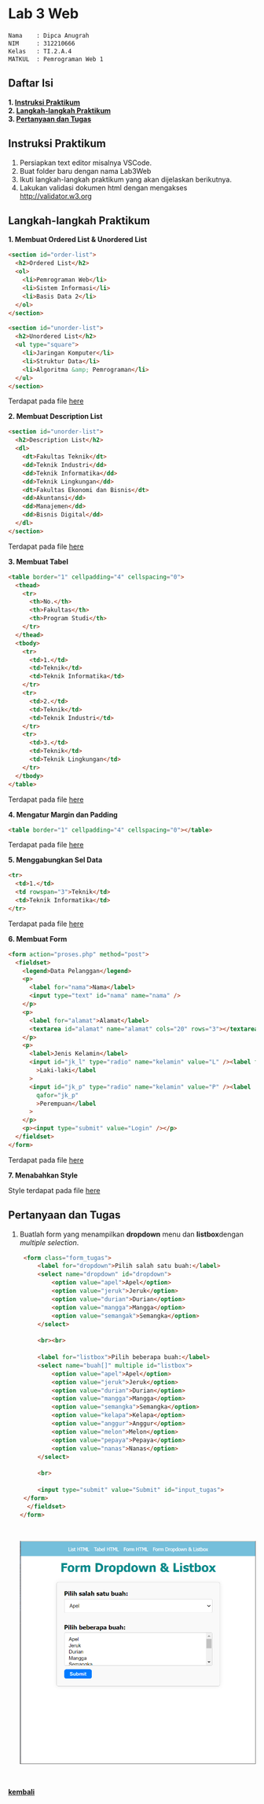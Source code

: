 # Lab 3 Web

```
Nama    : Dipca Anugrah
NIM     : 312210666
Kelas   : TI.2.A.4
MATKUL  : Pemrograman Web 1
```

## **Daftar Isi**

**1. [Instruksi Praktikum](#instruksi-praktikum)**  
**2. [Langkah-langkah Praktikum](#langkah-langkah-praktikum)**  
**3. [Pertanyaan dan Tugas](#pertanyaan-dan-tugas)**

## **Instruksi Praktikum**

1. Persiapkan text editor misalnya VSCode.
2. Buat folder baru dengan nama Lab3Web
3. Ikuti langkah-langkah praktikum yang akan dijelaskan berikutnya.
4. Lakukan validasi dokumen html dengan mengakses http://validator.w3.org

## **Langkah-langkah Praktikum**

**1. Membuat Ordered List & Unordered List**

```html
<section id="order-list">
  <h2>Ordered List</h2>
  <ol>
    <li>Pemrograman Web</li>
    <li>Sistem Informasi</li>
    <li>Basis Data 2</li>
  </ol>
</section>
```

```html
<section id="unorder-list">
  <h2>Unordered List</h2>
  <ul type="square">
    <li>Jaringan Komputer</li>
    <li>Struktur Data</li>
    <li>Algoritma &amp; Pemrograman</li>
  </ul>
</section>
```

Terdapat pada file [here](lab3_list.html)

**2. Membuat Description List**

```html
<section id="unorder-list">
  <h2>Description List</h2>
  <dl>
    <dt>Fakultas Teknik</dt>
    <dd>Teknik Industri</dd>
    <dd>Teknik Informatika</dd>
    <dd>Teknik Lingkungan</dd>
    <dt>Fakultas Ekonomi dan Bisnis</dt>
    <dd>Akuntansi</dd>
    <dd>Manajemen</dd>
    <dd>Bisnis Digital</dd>
  </dl>
</section>
```

Terdapat pada file [here](lab3_list.html)

**3. Membuat Tabel**

```html
<table border="1" cellpadding="4" cellspacing="0">
  <thead>
    <tr>
      <th>No.</th>
      <th>Fakultas</th>
      <th>Program Studi</th>
    </tr>
  </thead>
  <tbody>
    <tr>
      <td>1.</td>
      <td>Teknik</td>
      <td>Teknik Informatika</td>
    </tr>
    <tr>
      <td>2.</td>
      <td>Teknik</td>
      <td>Teknik Industri</td>
    </tr>
    <tr>
      <td>3.</td>
      <td>Teknik</td>
      <td>Teknik Lingkungan</td>
    </tr>
  </tbody>
</table>
```

Terdapat pada file [here](lab3_tabel.html)

**4. Mengatur Margin dan Padding**

```html
<table border="1" cellpadding="4" cellspacing="0"></table>
```

Terdapat pada file [here](lab3_tabel.html)

**5. Menggabungkan Sel Data**

```html
<tr>
  <td>1.</td>
  <td rowspan="3">Teknik</td>
  <td>Teknik Informatika</td>
</tr>
```

Terdapat pada file [here](lab3_tabel.html)

**6. Membuat Form**

```html
<form action="proses.php" method="post">
  <fieldset>
    <legend>Data Pelanggan</legend>
    <p>
      <label for="nama">Nama</label>
      <input type="text" id="nama" name="nama" />
    </p>
    <p>
      <label for="alamat">Alamat</label>
      <textarea id="alamat" name="alamat" cols="20" rows="3"></textarea>
    </p>
    <p>
      <label>Jenis Kelamin</label>
      <input id="jk_l" type="radio" name="kelamin" value="L" /><label for="jk_l"
        >Laki-laki</label
      >
      <input id="jk_p" type="radio" name="kelamin" value="P" /><label
        qafor="jk_p"
        >Perempuan</label
      >
    </p>
    <p><input type="submit" value="Login" /></p>
  </fieldset>
</form>
```

Terdapat pada file [here](lab3_form.html)

**7. Menabahkan Style**

Style terdapat pada file [here](css/style.css)

## **Pertanyaan dan Tugas**

1. Buatlah form yang menampilkan **dropdown** menu dan **listbox**dengan _multiple selection_.

   ```html
    <form class="form_tugas">
        <label for="dropdown">Pilih salah satu buah:</label>
        <select name="dropdown" id="dropdown">
            <option value="apel">Apel</option>
            <option value="jeruk">Jeruk</option>
            <option value="durian">Durian</option>
            <option value="mangga">Mangga</option>
            <option value="semangak">Semangka</option>
        </select>

        <br><br>

        <label for="listbox">Pilih beberapa buah:</label>
        <select name="buah[]" multiple id="listbox">
            <option value="apel">Apel</option>
            <option value="jeruk">Jeruk</option>
            <option value="durian">Durian</option>
            <option value="mangga">Mangga</option>
            <option value="semangka">Semangka</option>
            <option value="kelapa">Kelapa</option>
            <option value="anggur">Anggur</option>
            <option value="melon">Melon</option>
            <option value="pepaya">Pepaya</option>
            <option value="nanas">Nanas</option>
        </select>

        <br>

        <input type="submit" value="Submit" id="input_tugas">
    </form>
     </fieldset>
   </form>
   ```

    <br>

   ![img](img/tugas.png)

<br>

**[kembali](#lab-3-web)**
